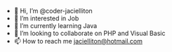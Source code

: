 - 👋 Hi, I’m @coder-jacielliton
- 👀 I’m interested in Job
- 🌱 I’m currently learning Java
- 💞️ I’m looking to collaborate on PHP and Visual Basic
- 📫 How to reach me jacielliton@hotmail.com

<!---
coder-jacielliton/coder-jacielliton is a ✨ special ✨ repository because its `README.md` (this file) appears on your GitHub profile.
You can click the Preview link to take a look at your changes.
--->
